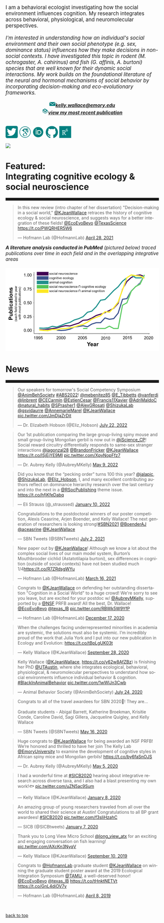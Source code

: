 <body>
		
<div class="container">
<div class="blurb">
<p style="text-align:left;font-size:120%">I am a behavioral ecologist investigating how the social environment influences cognition. My research integrates across behavioral, physiological, and neuromolecular perspectives. <br><br>
<i>I'm interested in understanding how an individual's social environment and their own social phenotype (e.g. sex, dominance status) influences how they make decisions in non-social contexts. I have investigated this topic in rodent (M. ochrogaster, A. cahirinus) and fish (G. affinis, A. burtoni) species that are well known for their dynamic social interactions. My work builds on the foundational literature of the neural and hormonal mechanisms of social behavior by incorporating decision-making and eco-evolutionary frameworks.<br></i></p>
	
<p style="text-align:center;font-size:110%">
<img src="/images/social_media_icons/gmail.png" width="20" height="20"><a href="mailto:kelly.wallace@emory.edu"><i><b>kelly.wallace@emory.edu</b></i></a><br>
	<img src="/images/social_media_icons/book.png" width="20" height="20"><a href="https://royalsocietypublishing.org/doi/10.1098/rstb.2020.0448"><i><b>view my most recent publication</b></i></a><br><br>
	
	
<a href="https://twitter.com/KJeanWallace"> <img src="/images/social_media_icons/twitter.png" width="40" height="40"></a>
<a href="https://scholar.google.com/citations?user=y8kYZGAAAAAJ&hl=en&oi=ao"> <img src="/images/social_media_icons/googlescholar.png" width="40" height="40"></a>
<a href="https://orcid.org/0000-0002-2361-1213"> <img src="/images/social_media_icons/orcid.png" width="40" height="40"></a>
<a href="https://github.com/kellyjwallace/"> <img src="/images/social_media_icons/github.png" width="40" height="40"></a>
<a href="https://www.researchgate.net/profile/Kelly_Wallace2"> <img src="/images/social_media_icons/researchgate.png" width="40" height="40"></a>

<p><img src="/images/choose texas gif 2019.gif"></p>

<h1><b>Featured: <br></b>Integrating cognitive ecology & social neuroscience</h1>
<hr style="height:9px;color:#84949B">
	
<blockquote class="twitter-tweet"><p lang="en" dir="ltr">In this new review (intro chapter of her dissertation) &quot;Decision-making in a social world,&quot; <a href="https://twitter.com/KJeanWallace?ref_src=twsrc%5Etfw">@KJeanWallace</a> retraces the history of cognitive ecology &amp; social neuroscience, and suggests ways for a better integration of these fields! <a href="https://twitter.com/EcoEvoBevo?ref_src=twsrc%5Etfw">@EcoEvoBevo</a> <a href="https://twitter.com/TexasScience?ref_src=twsrc%5Etfw">@TexasScience</a> <a href="https://t.co/PWQRHER5W6">https://t.co/PWQRHER5W6</a></p>&mdash; Hofmann Lab (@HofmannLab) <a href="https://twitter.com/HofmannLab/status/1387402543895130124?ref_src=twsrc%5Etfw">April 28, 2021</a></blockquote> <script async src="https://platform.twitter.com/widgets.js" charset="utf-8"></script>

<p style="text-align:left;font-size:110%"><i><b>A literature analysis conducted in PubMed</b> (pictured below) traced publications over time in each field and in the overlapping integrative areas </i><br><br>
	<img src="/images/litanalysis.png">
	
	
<h1>News</h1>
<hr style="height:9px;color:#84949B">
	
<blockquote class="twitter-tweet"><p lang="en" dir="ltr">Our speakers for tomorrow&#39;s Social Competency Symposium <a href="https://twitter.com/AnimBehSociety?ref_src=twsrc%5Etfw">@AnimBehSociety</a> <a href="https://twitter.com/hashtag/ABS2022?src=hash&amp;ref_src=twsrc%5Etfw">#ABS2022</a>! <a href="https://twitter.com/mebenitez85?ref_src=twsrc%5Etfw">@mebenitez85</a> <a href="https://twitter.com/E_Tibbetts?ref_src=twsrc%5Etfw">@E_Tibbetts</a> <a href="https://twitter.com/vanferdi?ref_src=twsrc%5Etfw">@vanferdi</a> <a href="https://twitter.com/ljnbrent?ref_src=twsrc%5Etfw">@ljnbrent</a> <a href="https://twitter.com/CECarmin?ref_src=twsrc%5Etfw">@CECarmin</a> <a href="https://twitter.com/EstienCesar?ref_src=twsrc%5Etfw">@EstienCesar</a> <a href="https://twitter.com/Francis11Xavier?ref_src=twsrc%5Etfw">@Francis11Xavier</a> <a href="https://twitter.com/AdriMaldoC?ref_src=twsrc%5Etfw">@AdriMaldoC</a> <a href="https://twitter.com/natural_habits?ref_src=twsrc%5Etfw">@natural_habits</a> <a href="https://twitter.com/SPrasher1?ref_src=twsrc%5Etfw">@SPrasher1</a> <a href="https://twitter.com/AlexGRosati?ref_src=twsrc%5Etfw">@AlexGRosati</a> <a href="https://twitter.com/ShizukaLab?ref_src=twsrc%5Etfw">@ShizukaLab</a> <a href="https://twitter.com/gsvidaurre?ref_src=twsrc%5Etfw">@gsvidaurre</a> <a href="https://twitter.com/AnnemarieMarel?ref_src=twsrc%5Etfw">@AnnemarieMarel</a> <a href="https://twitter.com/KJeanWallace?ref_src=twsrc%5Etfw">@KJeanWallace</a> <a href="https://t.co/JmDjaZrDit">pic.twitter.com/JmDjaZrDit</a></p>&mdash; Dr. Elizabeth Hobson (@Eliz_Hobson) <a href="https://twitter.com/Eliz_Hobson/status/1550288737191559173?ref_src=twsrc%5Etfw">July 22, 2022</a></blockquote> <script async src="https://platform.twitter.com/widgets.js" charset="utf-8"></script>	
	
<blockquote class="twitter-tweet"><p lang="en" dir="ltr">Our 1st publication comparing the large group-living spiny mouse and small group-living Mongolian gerbil is now out in <a href="https://twitter.com/iScience_CP?ref_src=twsrc%5Etfw">@iScience_CP</a>! Social reward circuitry differentially responds to same-sex stranger interactions <a href="https://twitter.com/jagonzal28?ref_src=twsrc%5Etfw">@jagonzal28</a> <a href="https://twitter.com/BrandonFricker?ref_src=twsrc%5Etfw">@BrandonFricker</a> <a href="https://twitter.com/KJeanWallace?ref_src=twsrc%5Etfw">@KJeanWallace</a> <a href="https://t.co/lSjEjYE9MI">https://t.co/lSjEjYE9MI</a> <a href="https://t.co/XpyNopFfz7">pic.twitter.com/XpyNopFfz7</a></p>&mdash; Dr. Aubrey Kelly (@AubreyMKelly) <a href="https://twitter.com/AubreyMKelly/status/1523705293279965184?ref_src=twsrc%5Etfw">May 9, 2022</a></blockquote> <script async src="https://platform.twitter.com/widgets.js" charset="utf-8"></script>	
	
<blockquote class="twitter-tweet"><p lang="en" dir="ltr">Did you know that the “pecking order&quot; turns 100 this year? <a href="https://twitter.com/jalapic?ref_src=twsrc%5Etfw">@jalapic</a>, <a href="https://twitter.com/ShizukaLab?ref_src=twsrc%5Etfw">@ShizukaLab</a>, <a href="https://twitter.com/Eliz_Hobson?ref_src=twsrc%5Etfw">@Eliz_Hobson</a>, I, and many excellent contributing authors reflect on dominance hierarchy research over the last century and into the next in a <a href="https://twitter.com/RSocPublishing?ref_src=twsrc%5Etfw">@RSocPublishing</a> theme issue. <a href="https://t.co/hfjKfeDabq">https://t.co/hfjKfeDabq</a></p>&mdash; Eli Strauss (@_straussed) <a href="https://twitter.com/_straussed/status/1480525571251740673?ref_src=twsrc%5Etfw">January 10, 2022</a></blockquote> <script async src="https://platform.twitter.com/widgets.js" charset="utf-8"></script>	
	
<blockquote class="twitter-tweet"><p lang="en" dir="ltr">Congratulations to the postdoctoral winners of our poster competition, Alexis Ceasrine, Arjen Boender, and Kelly Wallace! The next generation of researchers is looking strong!<a href="https://twitter.com/hashtag/SBN2021?src=hash&amp;ref_src=twsrc%5Etfw">#SBN2021</a> <a href="https://twitter.com/BoenderAJ?ref_src=twsrc%5Etfw">@BoenderAJ</a> <a href="https://twitter.com/aceasrine?ref_src=twsrc%5Etfw">@aceasrine</a> <a href="https://twitter.com/KJeanWallace?ref_src=twsrc%5Etfw">@KJeanWallace</a></p>&mdash; SBN Tweets (@SBNTweets) <a href="https://twitter.com/SBNTweets/status/1411037118378516480?ref_src=twsrc%5Etfw">July 2, 2021</a></blockquote> <script async src="https://platform.twitter.com/widgets.js" charset="utf-8"></script>

<blockquote class="twitter-tweet"><p lang="en" dir="ltr">New paper out by <a href="https://twitter.com/KJeanWallace?ref_src=twsrc%5Etfw">@KJeanWallace</a>! Although we know a lot about the complex social lives of our main model system, Burton’s Mouthbrooder cichlid (Astatotilapia burtoni), sex differences in cognition (outside of social contexts) have not been studied much 1/4<a href="https://t.co/R7ZRdsgWYu">https://t.co/R7ZRdsgWYu</a></p>&mdash; Hofmann Lab (@HofmannLab) <a href="https://twitter.com/HofmannLab/status/1371850380116647949?ref_src=twsrc%5Etfw">March 16, 2021</a></blockquote> <script async src="https://platform.twitter.com/widgets.js" charset="utf-8"></script>

<blockquote class="twitter-tweet"><p lang="en" dir="ltr">Congrats to <a href="https://twitter.com/KJeanWallace?ref_src=twsrc%5Etfw">@KJeanWallace</a> on defending her outstanding dissertation &quot;Cognition in a Social World&quot; to a huge crowd! We&#39;re sorry to see you leave, but are excited for your postdoc w/ <a href="https://twitter.com/AubreyMKelly?ref_src=twsrc%5Etfw">@AubreyMKelly</a>, supported by a <a href="https://twitter.com/NSF?ref_src=twsrc%5Etfw">@NSF</a> PRFB award! All the best, Dr. Wallace! <a href="https://twitter.com/EcoEvoBevo?ref_src=twsrc%5Etfw">@EcoEvoBevo</a> <a href="https://twitter.com/texas_IB?ref_src=twsrc%5Etfw">@texas_IB</a> <a href="https://t.co/RBWk5W9YfP">pic.twitter.com/RBWk5W9YfP</a></p>&mdash; Hofmann Lab (@HofmannLab) <a href="https://twitter.com/HofmannLab/status/1339601163143012352?ref_src=twsrc%5Etfw">December 17, 2020</a></blockquote> <script async src="https://platform.twitter.com/widgets.js" charset="utf-8"></script>


<blockquote class="twitter-tweet"><p lang="en" dir="ltr">When the challenges facing underrepresented minorities in academia are systemic, the solutions must also be systemic. I’m incredibly proud of the work that Julia York and I put into our new publication in Ecology and Evolution: <a href="https://t.co/tBpLgUK03t">https://t.co/tBpLgUK03t</a></p>&mdash; Kelly Wallace (@KJeanWallace) <a href="https://twitter.com/KJeanWallace/status/1310641522614861826?ref_src=twsrc%5Etfw">September 28, 2020</a></blockquote> <script async src="https://platform.twitter.com/widgets.js" charset="utf-8"></script>

<blockquote class="twitter-tweet"><p lang="en" dir="ltr">Kelly Wallace (<a href="https://twitter.com/KJeanWallace?ref_src=twsrc%5Etfw">@KJeanWallace</a>, <a href="https://t.co/y62w8AfZBz">https://t.co/y62w8AfZBz</a>) is finishing her PhD <a href="https://twitter.com/UTAustin?ref_src=twsrc%5Etfw">@UTAustin</a>, where she integrates ecological, behavioral, physiological, &amp; neuromolecular perspectives to understand how social environments influence individual behavior &amp; cognition. <a href="https://twitter.com/hashtag/BlackInAnimalBehavior?src=hash&amp;ref_src=twsrc%5Etfw">#BlackInAnimalBehavior</a> <a href="https://t.co/1wWlJn3Cwb">pic.twitter.com/1wWlJn3Cwb</a></p>&mdash; Animal Behavior Society (@AnimBehSociety) <a href="https://twitter.com/AnimBehSociety/status/1286677521728069632?ref_src=twsrc%5Etfw">July 24, 2020</a></blockquote> <script async src="https://platform.twitter.com/widgets.js" charset="utf-8"></script>


<blockquote class="twitter-tweet"><p lang="en" dir="ltr">Congrats to all of the travel awardees for SBN 2020🥂! They are...<br><br>Graduate students - Abigal Barrett, Katherine Broekman, Krisitie Conde, Caroline David, Sagi Gillera, Jacqueline Quigley, and Kelly Wallace</p>&mdash; SBN Tweets (@SBNTweets) <a href="https://twitter.com/SBNTweets/status/1261790172628353032?ref_src=twsrc%5Etfw">May 16, 2020</a></blockquote> <script async src="https://platform.twitter.com/widgets.js" charset="utf-8"></script>

<blockquote class="twitter-tweet"><p lang="en" dir="ltr">Huge congrats to <a href="https://twitter.com/KJeanWallace?ref_src=twsrc%5Etfw">@KJeanWallace</a> for being awarded an NSF PRFB! We’re honored and thrilled to have her join The Kelly Lab <a href="https://twitter.com/EmoryUniversity?ref_src=twsrc%5Etfw">@EmoryUniversity</a> to examine the development of cognitive styles in African spiny mice and Mongolian gerbils! <a href="https://t.co/by6faSnOJS">https://t.co/by6faSnOJS</a></p>&mdash; Dr. Aubrey Kelly (@AubreyMKelly) <a href="https://twitter.com/AubreyMKelly/status/1257476641535807490?ref_src=twsrc%5Etfw">May 5, 2020</a></blockquote> <script async src="https://platform.twitter.com/widgets.js" charset="utf-8"></script>

<blockquote class="twitter-tweet"><p lang="en" dir="ltr">I had a wonderful time at <a href="https://twitter.com/hashtag/SICB2020?src=hash&amp;ref_src=twsrc%5Etfw">#SICB2020</a> hearing about integrative research across diverse taxa, and I also had a blast presenting my own work!🐟 <a href="https://t.co/uZN5ac9Sum">pic.twitter.com/uZN5ac9Sum</a></p>&mdash; Kelly Wallace (@KJeanWallace) <a href="https://twitter.com/KJeanWallace/status/1214710994112528384?ref_src=twsrc%5Etfw">January 8, 2020</a></blockquote> <script async src="https://platform.twitter.com/widgets.js" charset="utf-8"></script>

<blockquote class="twitter-tweet"><p lang="en" dir="ltr">An amazing group of young researchers traveled from all over the world to shared their science at Austin! Congratulations to all BP grant awardees! <a href="https://twitter.com/hashtag/SICB2020?src=hash&amp;ref_src=twsrc%5Etfw">#SICB2020</a> <a href="https://t.co/f3sliHzahC">pic.twitter.com/f3sliHzahC</a></p>&mdash; SICB (@SICBtweets) <a href="https://twitter.com/SICBtweets/status/1214368841435951104?ref_src=twsrc%5Etfw">January 7, 2020</a></blockquote> <script async src="https://platform.twitter.com/widgets.js" charset="utf-8"></script>


<blockquote class="twitter-tweet"><p lang="en" dir="ltr">Thank you to Long View Micro School <a href="https://twitter.com/long_view_atx?ref_src=twsrc%5Etfw">@long_view_atx</a> for an exciting and engaging conversation on fish learning! <a href="https://t.co/AXcKn3NyqV">pic.twitter.com/AXcKn3NyqV</a></p>&mdash; Kelly Wallace (@KJeanWallace) <a href="https://twitter.com/KJeanWallace/status/1171442085154574336?ref_src=twsrc%5Etfw">September 10, 2019</a></blockquote> <script async src="https://platform.twitter.com/widgets.js" charset="utf-8"></script>


<blockquote class="twitter-tweet"><p lang="en" dir="ltr">Congrats to <a href="https://twitter.com/HofmannLab?ref_src=twsrc%5Etfw">@HofmannLab</a> graduate student <a href="https://twitter.com/KJeanWallace?ref_src=twsrc%5Etfw">@KJeanWallace</a> on winning the graduate student poster award at the 2019 Ecological Integration Symposium <a href="https://twitter.com/TAMU?ref_src=twsrc%5Etfw">@TAMU</a>, a well-deserved honor! <a href="https://twitter.com/EcoEvoBevo?ref_src=twsrc%5Etfw">@EcoEvoBevo</a> <a href="https://twitter.com/texas_IB?ref_src=twsrc%5Etfw">@texas_IB</a> <a href="https://t.co/tHnktNETVt">https://t.co/tHnktNETVt</a> <a href="https://t.co/GnL4diOV7y">https://t.co/GnL4diOV7y</a></p>&mdash; Hofmann Lab (@HofmannLab) <a href="https://twitter.com/HofmannLab/status/1115294495426449409?ref_src=twsrc%5Etfw">April 8, 2019</a></blockquote> <script async src="https://platform.twitter.com/widgets.js" charset="utf-8"></script>

<br><br><a href="../">back to top</a>
